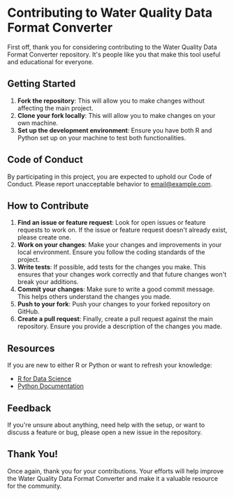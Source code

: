 # Contributing to Water Quality Data Format Converter

First off, thank you for considering contributing to the Water Quality Data Format Converter repository. It's people like you that make this tool useful and educational for everyone. 

## Getting Started

1. **Fork the repository**: This will allow you to make changes without affecting the main project.
2. **Clone your fork locally**: This will allow you to make changes on your own machine.
3. **Set up the development environment**: Ensure you have both R and Python set up on your machine to test both functionalities.

## Code of Conduct

By participating in this project, you are expected to uphold our Code of Conduct. Please report unacceptable behavior to [email@example.com](mailto:email@example.com).

## How to Contribute

1. **Find an issue or feature request**: Look for open issues or feature requests to work on. If the issue or feature request doesn't already exist, please create one.
2. **Work on your changes**: Make your changes and improvements in your local environment. Ensure you follow the coding standards of the project.
3. **Write tests**: If possible, add tests for the changes you make. This ensures that your changes work correctly and that future changes won't break your additions.
4. **Commit your changes**: Make sure to write a good commit message. This helps others understand the changes you made.
5. **Push to your fork**: Push your changes to your forked repository on GitHub.
6. **Create a pull request**: Finally, create a pull request against the main repository. Ensure you provide a description of the changes you made.

## Resources

If you are new to either R or Python or want to refresh your knowledge:

- [R for Data Science](https://r4ds.had.co.nz/)
- [Python Documentation](https://docs.python.org/3/)

## Feedback

If you're unsure about anything, need help with the setup, or want to discuss a feature or bug, please open a new issue in the repository.

## Thank You!

Once again, thank you for your contributions. Your efforts will help improve the Water Quality Data Format Converter and make it a valuable resource for the community.
